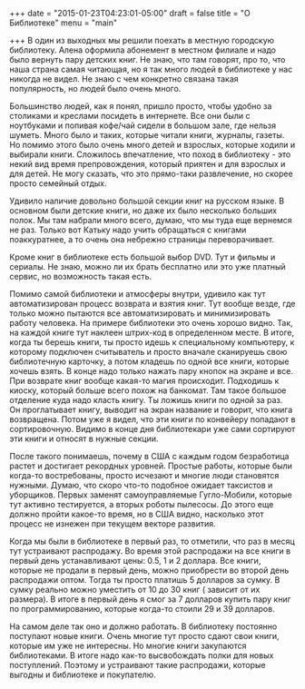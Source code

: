 +++
date = "2015-01-23T04:23:01-05:00"
draft = false
title = "О Библиотеке"
menu = "main"

+++
В один из выходных мы решили поехать в местную городскую библиотеку. Алена оформила абонемент в местном филиале и надо было вернуть пару детских книг. Не знаю, что там говорят, про то, что наша страна самая читающая, но я так много людей в библиотеке у нас никогда не видел. Не знаю с чем конкретно связана такая популярность, но людей было очень много.

Большинство людей, как я понял, пришло просто, чтобы удобно за столиками и креслами посидеть в интернете. Все они были с ноутбуками и попивая кофе/чай сидели в большом зале, где нельзя шуметь. Много было и таких, которые читали книги, журналы, газеты. Но помимо этого было очень много детей и взрослых, которые ходили и выбирали книги. Сложилось впечатление, что поход в библиотеку - это некий вид время препровождения, который приятен и для взрослых и для детей. Не могу сказать, что это прямо-таки развлечение, но скорее просто семейный отдых.

Удивило наличие довольно большой секции книг на русском языке. В основном были детские книги, но даже их было несколько больших полок. Мы там набрали много всего, думаю, что мы туда еще вернемся не раз. Только вот Катьку надо учить обращаться с книгами поаккуратнее, а то очень она небрежно страницы переворачивает.

Кроме книг в библиотеке есть большой выбор DVD. Тут и фильмы и сериалы. Не знаю, можно ли их брать бесплатно или это уже платный сервис, но возможность такая есть.

Помимо самой библиотеки и атмосферы внутри, удивило как тут автоматизирован процесс возврата и взятия книг. Тут вообще везде, где только можно пытаются все автоматизировать и минимизировать работу человека. На примере библиотеки это очень хорошо видно. Так, на каждой книге тут наклеен штрих-код в определенном месте. В итоге, когда ты берешь книги, ты просто идешь к специальному компьютеру, к которому подключен считыватель и просто вначале сканируешь свою библиотечную карточку, а потом кладешь по одной все книги, которые хочешь взять. В конце надо только нажать пару кнопок на экране и все. При возврате книг вообще какая-то магия происходит. Подходишь к киоску, который больше всего похож на банкомат. Там такое большое отделение куда надо класть книгу. Ты ложишь книги по одной за раз. Он проглатывает книгу, выводит на экран название и говорит, что книга возвращена. Потом уже я видел, что эти книги по конвейеру попадают в сортировочную. Видимо в конце дня библиотекари уже сами сортируют эти книги и относят в нужные секции.

После такого понимаешь, почему в США с каждым годом безработица растет и достигает рекордных уровней. Простые работы, которые были когда-то востребованы, просто исчезают и многие люди становятся нужными. Думаю, что скоро что-то подобное ожидает таксистов и уборщиков. Первых заменят самоуправляемые  Гугло-Мобили, которые тут активно тестируется, а вторых роботы пылесосы. До этого еще должно пройти какое-то время, но в США видно, насколько этот процесс не изнежен при текущем векторе развития.

Когда мы были в библиотеке в первый раз, то отметили, что раз в месяц тут устраивают распродажу. Во время этой распродажи на все книги в первый день устанавливают цены: 0.5, 1 и 2 доллара. Все книги, которые не продали в первый день, можно приобрести во второй день распродажи оптом. Тогда ты просто платишь 5 долларов за сумку. В сумку реально можно уместить от 10 до 30 книг ( зависит от их размера). В итоге в первый день я смог за 7 долларов купить пару книг по программированию, которые когда-то стоили 29 и 39 долларов.

На самом деле так оно и должно работать. В библиотеку постоянно поступают новые книги. Очень многие тут просто сдают свои книги, которые им уже не интересны. Но многие книги закупаются библиотеками. В итоге надо как-то высвобождать полки для новых поступлений. Поэтому и устраивают такие распродажи, которые выгодны и библиотеке и покупателю.
